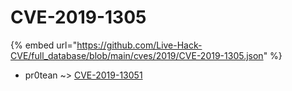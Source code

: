 # CVE-2019-1305
{% embed url="https://github.com/Live-Hack-CVE/full_database/blob/main/cves/2019/CVE-2019-1305.json" %}

* pr0tean ~> [CVE-2019-13051](https://www.alice-snow.ru/2019/database/cve-2019-1305/cve-2019-13051-pr0tean)